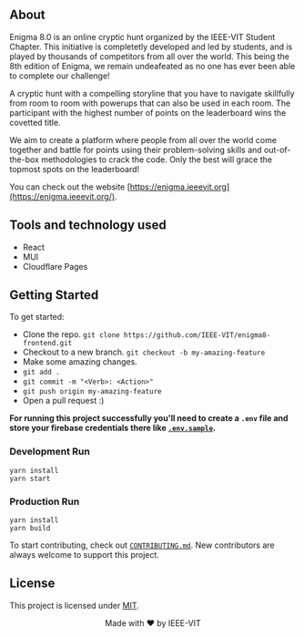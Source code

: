 ## About

Enigma 8.0 is an online cryptic hunt organized by the IEEE-VIT Student Chapter. This initiative is completetly developed and led by students, and is played by thousands of competitors from all over the world. This being the 8th edition of Enigma, we remain undeafeated as no one has ever been able to complete our challenge!

A cryptic hunt with a compelling storyline that you have to navigate skillfully from room to room with powerups that can also be used in each room. The participant with the highest number of points on the leaderboard wins the covetted title.

We aim to create a platform where people from all over the world come together and battle for points using their problem-solving skills and out-of-the-box methodologies to crack the code. Only the best will grace the topmost spots on the leaderboard!

You can check out the website [https://enigma.ieeevit.org](https://enigma.ieeevit.org/).

## Tools and technology used

- React
- MUI
- Cloudflare Pages

## Getting Started

To get started:

- Clone the repo.
  `git clone https://github.com/IEEE-VIT/enigma8-frontend.git`
- Checkout to a new branch.
  `git checkout -b my-amazing-feature`
- Make some amazing changes.
- `git add .`
- `git commit -m "<Verb>: <Action>"`
- `git push origin my-amazing-feature`
- Open a pull request :)

**For running this project successfully you'll need to create a `.env` file and store your firebase credentials there like [`.env.sample`](https://github.com/IEEE-VIT/enigma8-frontend/tree/master/.env.sample).**

### Development Run

```shell
yarn install
yarn start
```

### Production Run

```shell
yarn install
yarn build
```

To start contributing, check out [`CONTRIBUTING.md`](https://github.com/IEEE-VIT/enigma8-frontend/tree/master/CONTRIBUTING.md). New contributors are always welcome to support this project.

## License

This project is licensed under [MIT](https://github.com/IEEE-VIT/palette-21-backend/blob/master/LICENSE).

<p align="center">Made with ❤ by IEEE-VIT</p>
